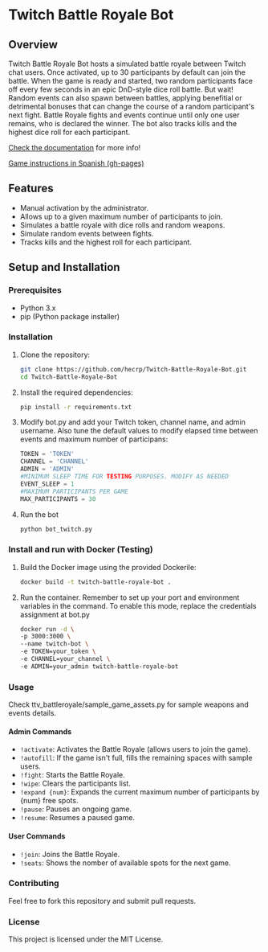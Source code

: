 # Twitch Battle Royale Bot

## Overview

Twitch Battle Royale Bot hosts a simulated battle royale between Twitch chat users. Once activated, up to 30 participants by default can join the battle. When the game is ready and started, two random participants face off every few seconds in an epic DnD-style dice roll battle. But wait! Random events can also spawn between battles, applying benefitial or detrimental bonuses that can change the course of a random participant's next fight. Battle Royale fights and events continue until only one user remains, who is declared the winner. The bot also tracks kills and the highest dice roll for each participant.

[Check the documentation](https://twitch-battle-royale-bot.readthedocs.io) for more info!

[Game instructions in Spanish (gh-pages)](https://hecrp.github.io/Twitch-Battle-Royale-Bot/)

## Features

- Manual activation by the administrator.
- Allows up to a given maximum number of participants to join.
- Simulates a battle royale with dice rolls and random weapons.
- Simulate random events between fights.
- Tracks kills and the highest roll for each participant.

## Setup and Installation

### Prerequisites

- Python 3.x
- pip (Python package installer)

### Installation

1. Clone the repository:

   ```bash
   git clone https://github.com/hecrp/Twitch-Battle-Royale-Bot.git
   cd Twitch-Battle-Royale-Bot

2. Install the required dependencies:

    ```bash
    pip install -r requirements.txt

3. Modify bot.py and add your Twitch token, channel name, and admin username. Also tune the default values to modify elapsed time between events and maximum number of participans:

    ```python
    TOKEN = 'TOKEN'
    CHANNEL = 'CHANNEL'
    ADMIN = 'ADMIN'
    #MINIMUM SLEEP TIME FOR TESTING PURPOSES. MODIFY AS NEEDED
    EVENT_SLEEP = 1
    #MAXIMUM PARTICIPANTS PER GAME
    MAX_PARTICIPANTS = 30


4. Run the bot

    ```bash
    python bot_twitch.py

### Install and run with Docker (Testing)

1. Build the Docker image using the provided Dockerile:

    ```bash
    docker build -t twitch-battle-royale-bot .

2. Run the container. Remember to set up your port and environment variables in the command. To enable this mode, replace the credentials assignment at bot.py

    ```bash
    docker run -d \ 
    -p 3000:3000 \ 
    --name twitch-bot \ 
    -e TOKEN=your_token \ 
    -e CHANNEL=your_channel \ 
    -e ADMIN=your_admin twitch-battle-royale-bot 

### Usage

Check ttv_battleroyale/sample_game_assets.py for sample weapons and events details.

#### Admin Commands

- `!activate`: Activates the Battle Royale (allows users to join the game).
- `!autofill`: If the game isn't full, fills the remaining spaces with sample users.
- `!fight`: Starts the Battle Royale.
- `!wipe`: Clears the participants list.
- `!expand {num}`: Expands the current maximum number of participants by {num} free spots.
- `!pause`: Pauses an ongoing game.
- `!resume`: Resumes a paused game.

#### User Commands

- `!join`: Joins the Battle Royale.
- `!seats`: Shows the nomber of available spots for the next game.

### Contributing
Feel free to fork this repository and submit pull requests.

### License
This project is licensed under the MIT License.
